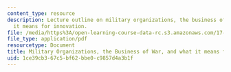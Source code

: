 ```yaml
---
content_type: resource
description: Lecture outline on military organizations, the business of war, and what
  it means for innovation.
file: /media/https%3A/open-learning-course-data-rc.s3.amazonaws.com/17-484-comparative-grand-strategy-and-military-doctrine-fall-2004/1ce39cb367c5bf62bbe0c9857d4a3b1f_milorg_and_war.pdf
file_type: application/pdf
resourcetype: Document
title: Military Organizations, the Business of War, and what it means for Innovation
uid: 1ce39cb3-67c5-bf62-bbe0-c9857d4a3b1f
---
```

